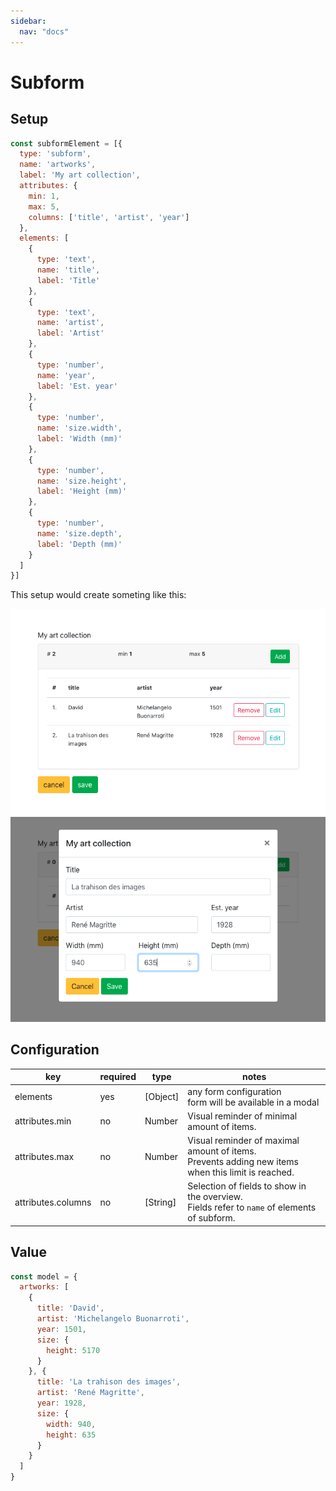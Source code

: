 ```yaml
---
sidebar:
  nav: "docs"
---
```


# Subform

## Setup

```js
const subformElement = [{
  type: 'subform',
  name: 'artworks',
  label: 'My art collection',
  attributes: {
    min: 1,
    max: 5,
    columns: ['title', 'artist', 'year']
  },
  elements: [
    {
      type: 'text',
      name: 'title',
      label: 'Title'
    },
    {
      type: 'text',
      name: 'artist',
      label: 'Artist'
    },
    {
      type: 'number',
      name: 'year',
      label: 'Est. year'
    },
    {
      type: 'number',
      name: 'size.width',
      label: 'Width (mm)'
    },
    {
      type: 'number',
      name: 'size.height',
      label: 'Height (mm)'
    },
    {
      type: 'number',
      name: 'size.depth',
      label: 'Depth (mm)'
    }
  ]
}]
```

This setup would create someting like this:

![subform overview](subform/overview.png)
![subform modal](subform/modal.png)

## Configuration

key | required | type | notes
--- | --- | --- | ---
elements | yes | [Object] | any form configuration<br>form will be available in a modal
attributes.min | no | Number | Visual reminder of minimal amount of items.
attributes.max | no | Number | Visual reminder of maximal amount of items.<br>Prevents adding new items when this limit is reached.
attributes.columns | no | [String] | Selection of fields to show in the overview.<br>Fields refer to `name` of elements of subform.

## Value

```js
const model = {
  artworks: [
    {
      title: 'David',
      artist: 'Michelangelo Buonarroti',
      year: 1501,
      size: {
        height: 5170
      }
    }, {
      title: 'La trahison des images',
      artist: 'René Magritte',
      year: 1928,
      size: {
        width: 940,
        height: 635
      }
    }
  ]
}
```
